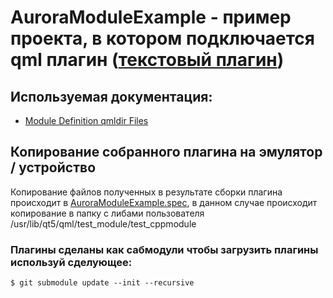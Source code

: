 # AuroraModuleExample - пример проекта, в котором подключается qml плагин ([текстовый плагин](https://github.com/Dimferon/test_cppmodule/))

## Используемая документация:
- [Module Definition qmldir Files](https://doc.qt.io/qt-5/qtqml-modules-qmldir.html)

## Копирование собранного плагина на эмулятор / устройство

Копирование файлов полученных в результате сборки плагина происходит в [AuroraModuleExample.spec](https://gitkraken.dev/link/dnNjb2RlOi8vZWFtb2Rpby5naXRsZW5zL2xpbmsvci9hNmIyMjA5MjliNDQyYTI1ZDhkNDk2MjdiYzgyNDRmMjQzY2YwZGZkL2YvcnBtL0F1cm9yYU1vZHVsZUV4YW1wbGUuc3BlYz91cmw9aHR0cHMlM0ElMkYlMkZnaXRodWIuY29tJTJGRGltZmVyb24lMkZBdXJvcmFNb2R1bGVFeGFtcGxlLmdpdCZsaW5lcz01OA%3D%3D?origin=gitlens), в данном случае происходит копирование в папку с либами пользователя /usr/lib/qt5/qml/test_module/test_cppmodule

### Плагины сделаны как сабмодули чтобы загрузить плагины используй сделующее:
```console
$ git submodule update --init --recursive
```
